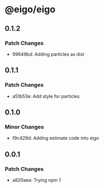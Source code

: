 # @eigo/eigo

## 0.1.2

### Patch Changes

- 99649bd: Adding particles as dist

## 0.1.1

### Patch Changes

- a51b53e: Add style for particles

## 0.1.0

### Minor Changes

- f9c429d: Adding estimate code into eigo

## 0.0.1

### Patch Changes

- a820aea: Trying npm 1
